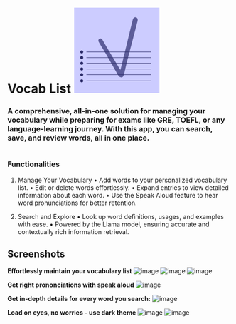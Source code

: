 # Vocab List ![image](https://github.com/siddharth177/vocab-list/blob/main/android/app/src/main/res/mipmap-xxxhdpi/ic_launcher.png)
### A comprehensive, all-in-one solution for managing your vocabulary while preparing for exams like GRE, TOEFL, or any language-learning journey. With this app, you can search, save, and review words, all in one place.
#
### Functionalities
1. Manage Your Vocabulary
	•	Add words to your personalized vocabulary list.
	•	Edit or delete words effortlessly.
	•	Expand entries to view detailed information about each word.
	•	Use the Speak Aloud feature to hear word pronunciations for better retention.

2. Search and Explore
	•	Look up word definitions, usages, and examples with ease.
	•	Powered by the Llama model, ensuring accurate and contextually rich information retrieval.


## Screenshots
**Effortlessly maintain your vocabulary list**
![image](https://github.com/user-attachments/assets/3d2ef2b5-2c73-4d50-a6c3-036936417c22) ![image](https://github.com/user-attachments/assets/062a7004-11aa-4bf3-856b-0ecd945f5def) ![image](https://github.com/user-attachments/assets/a2689dee-3757-4acf-8257-862cb9d40ec5)

**Get right prononciations with speak aloud**
![image](https://github.com/user-attachments/assets/bd16a1ed-2561-4c26-a366-ef040660a315)

**Get in-depth details for every word you search:**
![image](https://github.com/user-attachments/assets/5a235081-e68b-4dd4-96e4-fddc7a68f303)

**Load on eyes, no worries - use dark theme**
![image](https://github.com/user-attachments/assets/eb437a37-1101-4d71-a2a8-a832f45a8ca7) ![image](https://github.com/user-attachments/assets/bd13d805-6908-4107-b0d9-dbbb06fc34ef)





